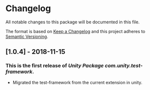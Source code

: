 # Changelog
All notable changes to this package will be documented in this file.

The format is based on [Keep a Changelog](http://keepachangelog.com/en/1.0.0/)
and this project adheres to [Semantic Versioning](http://semver.org/spec/v2.0.0.html).

## [1.0.4] - 2018-11-15

### This is the first release of *Unity Package com.unity.test-framework*.

- Migrated the test-framework from the current extension in unity.
